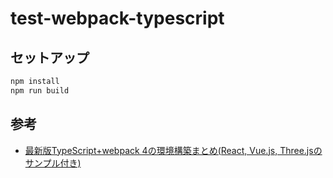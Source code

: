# test-webpack-typescript

## セットアップ

```sh
npm install
npm run build
```

## 参考

- [最新版TypeScript+webpack 4の環境構築まとめ(React, Vue.js, Three.jsのサンプル付き)](https://ics.media/entry/16329/)
